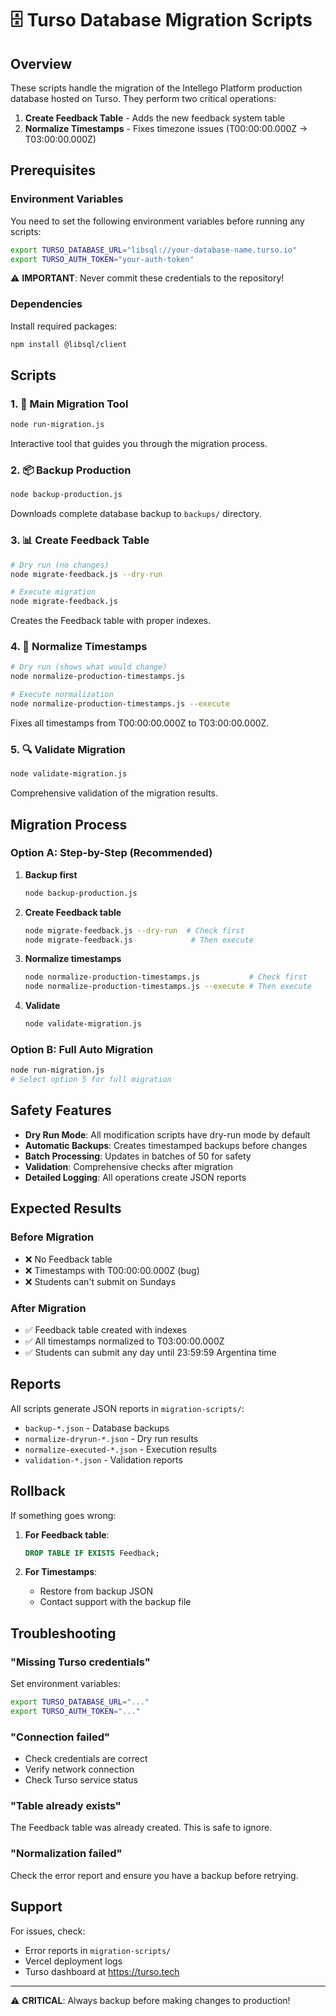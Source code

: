 # 🗄️ Turso Database Migration Scripts

## Overview
These scripts handle the migration of the Intellego Platform production database hosted on Turso. They perform two critical operations:

1. **Create Feedback Table** - Adds the new feedback system table
2. **Normalize Timestamps** - Fixes timezone issues (T00:00:00.000Z → T03:00:00.000Z)

## Prerequisites

### Environment Variables
You need to set the following environment variables before running any scripts:

```bash
export TURSO_DATABASE_URL="libsql://your-database-name.turso.io"
export TURSO_AUTH_TOKEN="your-auth-token"
```

⚠️ **IMPORTANT**: Never commit these credentials to the repository!

### Dependencies
Install required packages:
```bash
npm install @libsql/client
```

## Scripts

### 1. 🚀 Main Migration Tool
```bash
node run-migration.js
```
Interactive tool that guides you through the migration process.

### 2. 📦 Backup Production
```bash
node backup-production.js
```
Downloads complete database backup to `backups/` directory.

### 3. 📊 Create Feedback Table
```bash
# Dry run (no changes)
node migrate-feedback.js --dry-run

# Execute migration
node migrate-feedback.js
```
Creates the Feedback table with proper indexes.

### 4. 🔧 Normalize Timestamps
```bash
# Dry run (shows what would change)
node normalize-production-timestamps.js

# Execute normalization
node normalize-production-timestamps.js --execute
```
Fixes all timestamps from T00:00:00.000Z to T03:00:00.000Z.

### 5. 🔍 Validate Migration
```bash
node validate-migration.js
```
Comprehensive validation of the migration results.

## Migration Process

### Option A: Step-by-Step (Recommended)
1. **Backup first**
   ```bash
   node backup-production.js
   ```

2. **Create Feedback table**
   ```bash
   node migrate-feedback.js --dry-run  # Check first
   node migrate-feedback.js             # Then execute
   ```

3. **Normalize timestamps**
   ```bash
   node normalize-production-timestamps.js           # Check first
   node normalize-production-timestamps.js --execute # Then execute
   ```

4. **Validate**
   ```bash
   node validate-migration.js
   ```

### Option B: Full Auto Migration
```bash
node run-migration.js
# Select option 5 for full migration
```

## Safety Features

- **Dry Run Mode**: All modification scripts have dry-run mode by default
- **Automatic Backups**: Creates timestamped backups before changes
- **Batch Processing**: Updates in batches of 50 for safety
- **Validation**: Comprehensive checks after migration
- **Detailed Logging**: All operations create JSON reports

## Expected Results

### Before Migration
- ❌ No Feedback table
- ❌ Timestamps with T00:00:00.000Z (bug)
- ❌ Students can't submit on Sundays

### After Migration
- ✅ Feedback table created with indexes
- ✅ All timestamps normalized to T03:00:00.000Z
- ✅ Students can submit any day until 23:59:59 Argentina time

## Reports

All scripts generate JSON reports in `migration-scripts/`:
- `backup-*.json` - Database backups
- `normalize-dryrun-*.json` - Dry run results
- `normalize-executed-*.json` - Execution results
- `validation-*.json` - Validation reports

## Rollback

If something goes wrong:

1. **For Feedback table**:
   ```sql
   DROP TABLE IF EXISTS Feedback;
   ```

2. **For Timestamps**: 
   - Restore from backup JSON
   - Contact support with the backup file

## Troubleshooting

### "Missing Turso credentials"
Set environment variables:
```bash
export TURSO_DATABASE_URL="..."
export TURSO_AUTH_TOKEN="..."
```

### "Connection failed"
- Check credentials are correct
- Verify network connection
- Check Turso service status

### "Table already exists"
The Feedback table was already created. This is safe to ignore.

### "Normalization failed"
Check the error report and ensure you have a backup before retrying.

## Support

For issues, check:
- Error reports in `migration-scripts/`
- Vercel deployment logs
- Turso dashboard at https://turso.tech

---

⚠️ **CRITICAL**: Always backup before making changes to production!